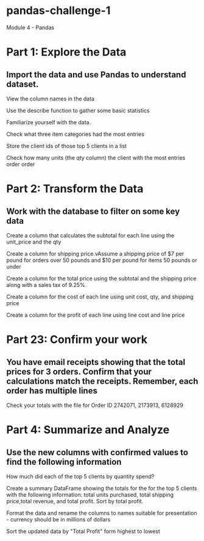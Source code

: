 # pandas-challenge-1
Module 4 - Pandas

# Part 1: Explore the Data
## Import the data and use Pandas to understand dataset.

View the column names in the data

Use the describe function to gather some basic statistics

Familiarize yourself with the data.

Check what three item categories had the most entries

Store the client ids of those top 5 clients in a list

Check how many units (the qty column)  the client with the most entries order order


# Part 2: Transform the Data
## Work with the database to filter on some key data

Create a column that calculates the subtotal for each line using the unit_price and the qty

Create a column for shipping price.vAssume a shipping price of $7 per pound for orders over 50 pounds and $10 per pound for items 50 pounds or under

Create a column for the total price using the subtotal and the shipping price along with a sales tax of 9.25%

Create a column for the cost of each line using unit cost, qty, and shipping price 

Create a column for the profit of each line using line cost and line price


# Part 23: Confirm your work
## You have email receipts showing that the total prices for 3 orders. Confirm that your calculations match the receipts. Remember, each order has multiple lines

Check your totals with the file for Order ID 2742071, 2173913, 6128929 


# Part 4: Summarize and Analyze
## Use the new columns with confirmed values to find the following information

How much did each of the top 5 clients by quantity spend? 

Create a summary DataFrame showing the totals for the for the top 5 clients with the following information: total units purchased, total shipping price,total revenue, and total profit. Sort by total profit.

Format the data and rename the columns to names suitable for presentation -  currency should be in millions of dollars

Sort the updated data by "Total Profit" form highest to lowest